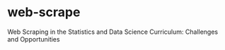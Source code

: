 # web-scrape
Web Scraping in the Statistics and Data Science Curriculum: Challenges and Opportunities
